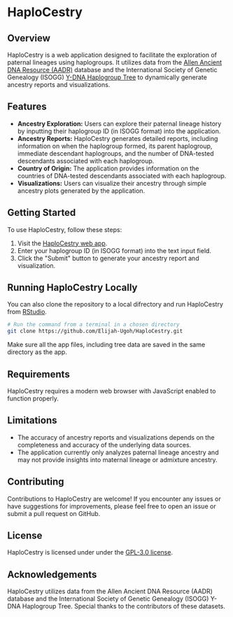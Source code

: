 # HaploCestry

## Overview

HaploCestry is a web application designed to facilitate the exploration of paternal lineages using haplogroups. It utilizes data from the [Allen Ancient DNA Resource (AADR)](https://reich.hms.harvard.edu/allen-ancient-dna-resource-aadr-downloadable-genotypes-present-day-and-ancient-dna-data) database and the International Society of Genetic Genealogy (ISOGG) [Y-DNA Haplogroup Tree](https://isogg.org/tree/) to dynamically generate ancestry reports and visualizations.

## Features

- **Ancestry Exploration:** Users can explore their paternal lineage history by inputting their haplogroup ID (in ISOGG format) into the application.
- **Ancestry Reports:** HaploCestry generates detailed reports, including information on when the haplogroup formed, its parent haplogroup, immediate descendant haplogroups, and the number of DNA-tested descendants associated with each haplogroup.
- **Country of Origin:** The application provides information on the countries of DNA-tested descendants associated with each haplogroup.
- **Visualizations:** Users can visualize their ancestry through simple ancestry plots generated by the application.

## Getting Started

To use HaploCestry, follow these steps:

1. Visit the [HaploCestry web app](https://elijahugoh.shinyapps.io/HaploCestry/).
2. Enter your haplogroup ID (in ISOGG format) into the text input field.
3. Click the "Submit" button to generate your ancestry report and visualization.

## Running HaploCestry Locally
You can also clone the repository to a local difrectory and run HaploCestry from [RStudio](https://posit.co/download/rstudio-desktop/). 

```bash
# Run the command from a terminal in a chosen directory
git clone https://github.com/Elijah-Ugoh/HaploCestry.git
```
Make sure all the app files, including tree data are saved in the same directory as the app.  

## Requirements

HaploCestry requires a modern web browser with JavaScript enabled to function properly.

## Limitations

- The accuracy of ancestry reports and visualizations depends on the completeness and accuracy of the underlying data sources.
- The application currently only analyzes paternal lineage ancestry and may not provide insights into maternal lineage or admixture ancestry.

## Contributing

Contributions to HaploCestry are welcome! If you encounter any issues or have suggestions for improvements, please feel free to open an issue or submit a pull request on GitHub.

## License

HaploCestry is licensed under under the [GPL-3.0 license](https://www.gnu.org/licenses/gpl-3.0.en.html).

## Acknowledgements

HaploCestry utilizes data from the Allen Ancient DNA Resource (AADR) database and the International Society of Genetic Genealogy (ISOGG) Y-DNA Haplogroup Tree. Special thanks to the contributors of these datasets.
